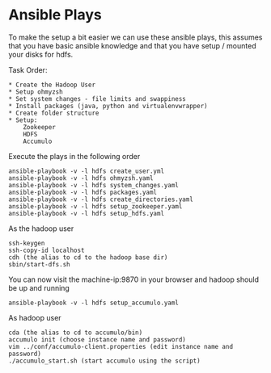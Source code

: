 # Ansible Plays

To make the setup a bit easier we can use these ansible plays, this assumes that you have basic ansible knowledge and that you have setup / mounted your disks for hdfs.

Task Order:

    * Create the Hadoop User
    * Setup ohmyzsh
    * Set system changes - file limits and swappiness
    * Install packages (java, python and virtualenvwrapper)
    * Create folder structure
    * Setup: 
        Zookeeper
        HDFS
        Accumulo

Execute the plays in the following order

    ansible-playbook -v -l hdfs create_user.yml
    ansible-playbook -v -l hdfs ohmyzsh.yaml
    ansible-playbook -v -l hdfs system_changes.yaml 
    ansible-playbook -v -l hdfs packages.yaml 
    ansible-playbook -v -l hdfs create_directories.yaml
    ansible-playbook -v -l hdfs setup_zookeeper.yaml
    ansible-playbook -v -l hdfs setup_hdfs.yaml

As the hadoop user

    ssh-keygen
    ssh-copy-id localhost
    cdh (the alias to cd to the hadoop base dir)
    sbin/start-dfs.sh

You can now visit the machine-ip:9870 in your browser and hadoop should be up and running 

    ansible-playbook -v -l hdfs setup_accumulo.yaml

As hadoop user

    cda (the alias to cd to accumulo/bin)
    accumulo init (choose instance name and password)
    vim ../conf/accumulo-client.properties (edit instance name and password)
    ./accumulo_start.sh (start accumulo using the script)
